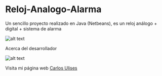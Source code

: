 # Reloj-Analogo-Alarma

Un sencillo proyecto realizado en Java (Netbeans), es un reloj análogo + digital + sistema de alarma

![alt text](https://raw.githubusercontent.com/CarlosUlisesOchoa/Reloj-Analogo-Alarma/master/dist/Images/Main.png)

Acerca del desarrollador

![alt text](https://raw.githubusercontent.com/CarlosUlisesOchoa/Reloj-Analogo-Alarma/master/dist/Images/2019-04-23_23h46_18.png)

Visita mi página web [Carlos Ulises](http://www.carlosulises.ml)
